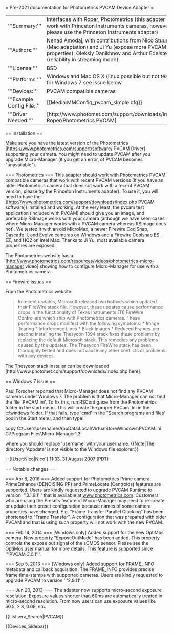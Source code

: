 = Pre-2021 documentation for Photometrics PVCAM Device Adapter =

<table><tr><td>
'''Summary:'''</td><td>Interfaces with Roper, Photometrics (this adapter used to work with Princeton Instruments cameras, however, now please use the Princeton Instruments adapter)</td></tr>
<tr><td>'''Authors:'''</td><td>Nenad Amodaj, with contributions from Nico Stuurman (Mac adaptation) and Ji Yu (expose more PVCAM properties), Oleksiy Danikhnov and Arthur Edelstein (reliability in streaming mode).  </td></tr>
<tr><td>'''License:'''</td><td>BSD</td></tr> 
<tr><td>'''Platforms:'''</td><td>Windows and Mac OS X (linux possible but not tested), for Windows 7 see issue below</td></tr>
<tr><td>'''Devices:'''</td><td>PVCAM compatible cameras</td></tr>
<tr><td>'''Example Config File:'''</td><td>[[Media:MMConfig_pvcam_simple.cfg]]</td></tr>
<tr><td>'''Driver Needed:'''</td><td>[http://www.photomet.com/support/downloads/index.php Roper/Photometrics PVCAM] </td></tr>
</table>

== Installation ==

Make sure you have the latest version of the Photometrics [https://www.photometrics.com/support/software/ PVCAM Driver] supporting your camera. You might need to update PVCAM after you upgrade Micro-Manager (if you get an error, of PVCAM becomes "unavailable").

=== Photometrics ===
This adapter should work with Photometrics PVCAM compatible cameras that work with recent PVCAM versions (If you have an older Photometrics camera that does not work with a recent PVCAM version, please try the Princeton Instruments adapter).  To use it, you will need to have the  ([http://www.photometrics.com/support/downloads/index.php PVCAM software]) installed and working. At the very least, the pvcam test application (included with PVCAM) should give you an image, and preferably RSImage works with your camera (although we have seen cases where Micro-Manager works with a PVCAM camera whereas RSImage does not). We tested it with an old MicroMax, a newer Firewire CoolSnap, Cascade II, and Evolve cameras on Windows and a Firewire Coolsnap ES, EZ, and HQ2 on Intel Mac.  Thanks to Ji Yu, most available camera properties are exposed.

The Photometrics website has a [http://www.photometrics.com/resources/videos/photometrics-micro-manager video] showing how to configure Micro-Manager for use with a Photometrics camera.

== Firewire issues ==

From the Photometrics website:

<blockquote>
In recent updates, Microsoft released two hotfixes which updated their FireWire stack file.
However, these updates cause performance drops in the  functionality of Texas Instruments
(TI) FireWire Controllers which ship with Photometrics cameras. These performance drops
 manifest with the following symptoms:
* Image Tearing
* Interference Lines
* Black Images
* Reduced Frames-per-second
Installing the Thesycon 1394 stack fixes these problems by replacing the default Microsoft stack. This remedies any problems caused by the updates.
The Thesycon FireWire stack has been thoroughly tested and does not cause any other conflicts or problems with any devices.
</blockquote>
The Thesycon stack installer can be downloaded [http://www.photomet.com/support/downloads/index.php here].

== Windows 7 issue ==

Paul Forscher reported that Micro-Manager does not find any PVCAM cameras under Windows 7.  The problem is that Micro-Manager can not find the file 'PVCAM.ini'.  To fix this, run RSConfig.exe from the Photometrics folder in the start menu. This will create the proper PVCam. Ini in the c:\windows folder.  If that fails, type 'cmd' in the "Search programs and files' box in the Start menu, and then type: 

copy C:\Users\username\AppData\Local\VirtualStore\Windows\PVCAM.ini C:\Program Files\Micro-Manager1.3

where you should replace 'username' with your username.
{{Note|The directory 'Appdata' is not visible to the Windows file explorer.}}

--[[User:Nico|Nico]] 11:33, 31 August 2007 (PDT)

== Notable changes ==

=== Apr 8, 2016 ===
Added support for Photometrics Prime camera. PrimeEnhance (DENOISING PP) and PrimeLocate (Centroids) features are supported. Users are kindly requested to upgrade PVCAM Runtime to version '''3.1.9.1''' that is available at www.photometrics.com.
Customers who are using the Presets feature of Micro-Manager may need to re-create or update their preset configuration because names of some camera properties have changed. E.g. "Frame Transfer Parallel Clocking" has been shortened to "Frame Transfer". A configuration that was prepared with older PVCAM and that is using such property will not work with the new PVCAM.

=== Feb 14, 2014 ===
[Windows only] Added support for the new OptiMos camera. New property "ExposeOutMode" has been added. This property controls the expose out signal of the sCMOS sensor. Please see the OptiMos user manual for more details. This feature is supported since '''PVCAM 3.0.1'''.

=== Sep 5, 2013 ===
[Windows only] Added support for FRAME_INFO metadata and callback acquisition. The FRAME_INFO provides precise frame time-stamps with supported cameras. Users are kindly requested to upgrade PVCAM to version '''2.9.11'''.

=== Jun 20, 2013 === 
The adapter now supports micro-second exposure resolution. Exposure values shorter than 60ms are automatically treated in micro-second resolution. From now users can use exposure values like 50.5, 2.8, 0.09, etc.

{{Listserv_Search|PVCAM}}

{{Devices_Sidebar}}
